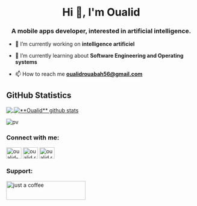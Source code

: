 <h1 align="center">Hi 👋, I'm Oualid</h1>
<h3 align="center">A mobile apps developer, interested in artificial intelligence.</h3>

- 🔭 I’m currently working on **intelligence artificiel**

- 🌱 I’m currently learning about **Software Engineering and Operating systems**

- 📫 How to reach me **oualidrouabah56@gmail.com**

## **GitHub Statistics**

<a href="https://github.com/oualidrouabah">
  <img align="center" src="https://github-readme-stats.vercel.app/api/top-langs/?username=oualidrouabah&theme=dracula&hide_langs_below=1" />
</a>


<a href="https://github.com/oualidrouabah">
 <img align="center" src="https://github-readme-stats.vercel.app/api?username=oualidrouabah&show_icons=true&theme=dracula&line_height=27" alt="**Oualid** github stats"/>
</a>


![pv](https://pageview.vercel.app/?github_user=oualidrouabah)


<h3 align="left">Connect with me:</h3>
<p align="left">
<a href="https://linkedin.com/in/oualid-rouabah" target="blank"><img align="center" src="https://raw.githubusercontent.com/rahuldkjain/github-profile-readme-generator/master/src/images/icons/Social/linked-in-alt.svg" alt="oualid-rouabah" height="30" width="40" /></a>
<a href="https://fb.com/oualid.rouabh" target="blank"><img align="center" src="https://raw.githubusercontent.com/rahuldkjain/github-profile-readme-generator/master/src/images/icons/Social/facebook.svg" alt="oualid.rouabh" height="30" width="40" /></a>
<a href="https://instagram.com/oualid.rouabh" target="blank"><img align="center" src="https://raw.githubusercontent.com/rahuldkjain/github-profile-readme-generator/master/src/images/icons/Social/instagram.svg" alt="oualid.rouabh" height="30" width="40" /></a>
</p>


<h3 align="left">Support:</h3>
<p><a href="https://buymeacoffee.com/oualidrouabah"> <img align="left" src="https://cdn.buymeacoffee.com/buttons/v2/default-yellow.png" height="50" width="210" alt="just a coffee" /></a></p><br><br>

